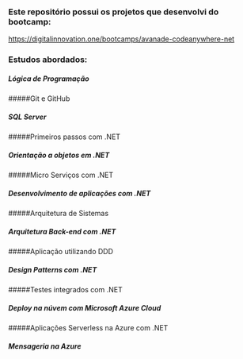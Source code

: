 ### Este repositório possui os projetos que desenvolvi do bootcamp:
https://digitalinnovation.one/bootcamps/avanade-codeanywhere-net

### Estudos abordados:

##### Lógica de Programação
#####Git e GitHub
##### SQL Server
#####Primeiros passos com .NET
##### Orientação a objetos em .NET
#####Micro Serviços com .NET
##### Desenvolvimento de aplicações com .NET
#####Arquitetura de Sistemas
##### Arquitetura Back-end com .NET
#####Aplicação utilizando DDD
##### Design Patterns com .NET
#####Testes integrados com .NET
##### Deploy na núvem com Microsoft Azure Cloud
#####Aplicações Serverless na Azure com .NET
##### Mensageria na Azure
